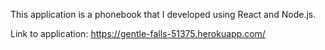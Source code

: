 This application is a phonebook that I developed using React and Node.js. 

Link to application: https://gentle-falls-51375.herokuapp.com/